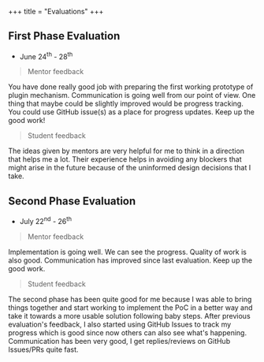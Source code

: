 +++
title = "Evaluations"
+++

## First Phase Evaluation
- June 24<sup>th</sup> - 28<sup>th</sup>

> Mentor feedback  

You have done really good job with preparing the first working prototype of plugin mechanism. Communication is going well from our point of view. One thing that maybe could be slightly improved would be progress tracking. You could use GitHub issue(s) as a place for progress updates. Keep up the good work!

> Student feedback  

The ideas given by mentors are very helpful for me to think in a direction that helps me a lot. Their experience helps in avoiding any blockers that might arise in the future because of the uninformed design decisions that I take.

## Second Phase Evaluation
- July 22<sup>nd</sup> - 26<sup>th</sup>

> Mentor feedback  

Implementation is going well. We can see the progress. Quality of work is also good. Communication has improved since last evaluation. Keep up the good work.

> Student feedback  

The second phase has been quite good for me because I was able to bring things together and start working to implement the PoC in a better way and take it towards a more usable solution following baby steps. After previous evaluation's feedback, I also started using GitHub Issues to track my progress which is good since now others can also see what's happening. Communication has been very good, I get replies/reviews on GitHub Issues/PRs quite fast.